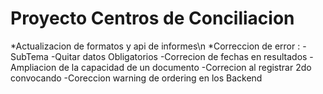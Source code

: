 # Proyecto Centros de Conciliacion
*Actualizacion de formatos y api de informes\n
*Correccion de error : 
  -SubTema
  -Quitar datos Obligatorios
  -Correcion de fechas en resultados
  -Ampliacion de la capacidad de un documento
  -Correcion al registrar 2do convocando
  -Coreccion warning de ordering en los Backend
  
 

